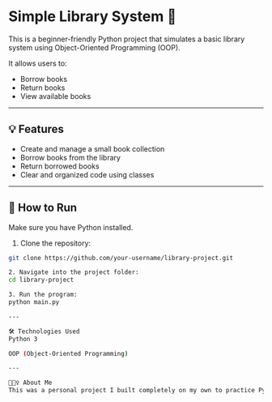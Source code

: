 # Simple Library System 📘

This is a beginner-friendly Python project that simulates a basic library system using Object-Oriented Programming (OOP).

It allows users to:
- Borrow books
- Return books
- View available books

 
---

## 💡 Features

- Create and manage a small book collection
- Borrow books from the library
- Return borrowed books
- Clear and organized code using classes

---

## 🚀 How to Run

Make sure you have Python installed.

1. Clone the repository:
```bash
git clone https://github.com/your-username/library-project.git

2. Navigate into the project folder:
cd library-project

3. Run the program:
python main.py

---

🛠️ Technologies Used
Python 3

OOP (Object-Oriented Programming)

---

🙋🏻‍♀️ About Me
This was a personal project I built completely on my own to practice Python and OOP. I'm currently learning more every day and excited to improve!

